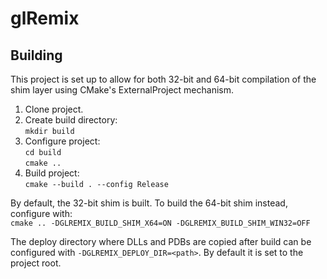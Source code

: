 # glRemix

## Building

This project is set up to allow for both 32-bit and 64-bit compilation of the shim layer using CMake's ExternalProject mechanism.

1. Clone project.
2. Create build directory:  
   `mkdir build`
3. Configure project:  
   `cd build`  
   `cmake ..`
4. Build project:  
   `cmake --build . --config Release`

By default, the 32-bit shim is built. To build the 64-bit shim instead, configure with:  
`cmake .. -DGLREMIX_BUILD_SHIM_X64=ON -DGLREMIX_BUILD_SHIM_WIN32=OFF`

The deploy directory where DLLs and PDBs are copied after build can be configured with `-DGLREMIX_DEPLOY_DIR=<path>`. By default it is set to the project root.

